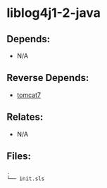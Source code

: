 # liblog4j1-2-java

## Depends:

  -  N/A

## Reverse Depends:

  -  [tomcat7](/salt/tomcat7)

## Relates:

  -  N/A

## Files:

```bash
.
└── init.sls
```
